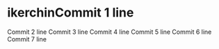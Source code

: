 # ikerchinCommit 1 line
Commit 2 line
Commit 3 line
Commit 4 line
Commit 5 line
Commit 6 line
Commit 7 line
